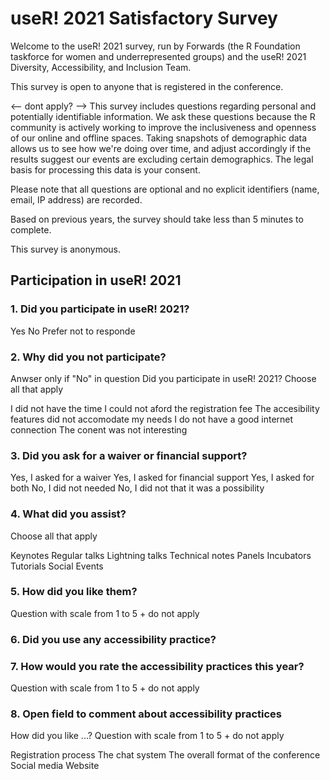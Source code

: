 # useR! 2021 Satisfactory Survey

Welcome to the useR! 2021 survey, run by Forwards (the R Foundation taskforce for women and underrepresented groups) and the useR! 2021 Diversity, Accessibility, and Inclusion Team.

This survey is open to anyone that is registered in the conference.

<-- dont apply? -->
This survey includes questions regarding personal and potentially identifiable information. We ask these questions because the R community is actively working to improve the inclusiveness and openness of our online and offline spaces. Taking snapshots of demographic data allows us to see how we're doing over time, and adjust accordingly if the results suggest our events are excluding certain demographics. The legal basis for processing this data is your consent.

Please note that all questions are optional and no explicit identifiers (name, email, IP address) are recorded.

Based on previous years, the survey should take less than 5 minutes to complete.

This survey is anonymous.

## Participation in useR! 2021

### 1. Did you participate in useR! 2021?

Yes
No
Prefer not to responde

### 2. Why did you not participate?
Anwser only if "No" in question Did you participate in useR! 2021?
Choose all that apply

I did not have the time
I could not aford the registration fee
The accesibility features did not accomodate my needs
I do not have a good internet connection
The conent was not interesting

### 3. Did you ask for a waiver or financial support? 

Yes, I asked for a waiver
Yes, I asked for financial support
Yes, I asked for both
No, I did not needed
No, I did not that it was a possibility

### 4. What did you assist?
Choose all that apply

Keynotes
Regular talks
Lightning talks 
Technical notes 
Panels
Incubators
Tutorials
Social Events

### 5. How did you like them?
Question with scale from 1 to 5 + do not apply

### 6. Did you use any accessibility practice?

### 7. How would you rate the accessibility practices this year?
Question with scale from 1 to 5 + do not apply

### 8. Open field to comment about accessibility practices

How did you like ...?
Question with scale from 1 to 5 + do not apply

Registration process
The chat system
The overall format of the conference
Social media
Website

